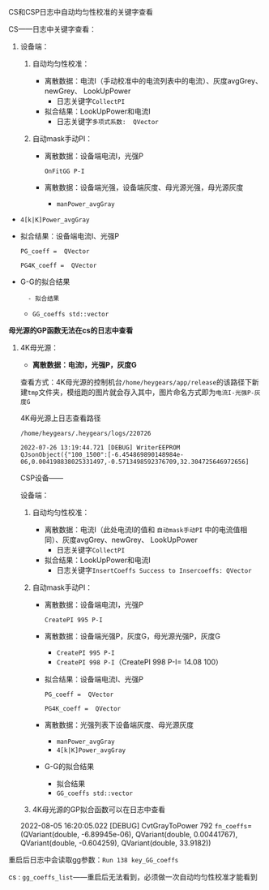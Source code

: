 CS和CSP日志中自动均匀性校准的关键字查看

CS——日志中关键字查看：

1. 设备端：

   1. 自动均匀性校准：

      - 离散数据：电流I（手动校准中的电流列表中的电流）、灰度avgGrey、newGrey、 LookUpPower
        - 日志关键字`CollectPI`
      - 拟合结果：LookUpPower和电流I
        - 日志关键字`多项式系数:  QVector`

   2. 自动mask手动PI：

      - 离散数据：设备端电流I，光强P

        `OnFitGG P-I`

      - 离散数据：设备端光强，设备端灰度、母光源光强，母光源灰度

        - `manPower_avgGray`
  - `4[k|K]Power_avgGray`
    
- 拟合结果：设备端电流I、光强P
      
  `PG_coeff =  QVector`
      
  `PG4K_coeff =  QVector`
  
- G-G的拟合结果
      
        - 拟合结果
  
  - `GG_coeffs std::vector`

**母光源的GP函数无法在cs的日志中查看**



1. 4K母光源：

   - **离散数据：电流I，光强P，灰度G**

   查看方式：4K母光源的控制机台`/home/heygears/app/release`的该路径下新建`tmp`文件夹，模组跑的图片就会存入其中，图片命名方式即为`电流I-光强P-灰度G`

   

   4K母光源上日志查看路径

   `/home/heygears/.heygears/logs/220726`

   `2022-07-26 13:19:44.721 [DEBUG] WriterEEPROM QJsonObject({"100_1500":[-6.454869890148984e-06,0.004198838025331497,-0.5713498592376709,32.304725646972656]`

   

   CSP设备——

   设备端：

   1. 自动均匀性校准：

      - 离散数据：电流I（此处电流I的值和 `自动mask手动PI` 中的电流值相同）、灰度avgGrey、newGrey、 LookUpPower
        - 日志关键字`CollectPI`
      - 拟合结果：LookUpPower和电流I
        - 日志关键字``InsertCoeffs Success to Insercoeffs: QVector``

   2. 自动mask手动PI：

      - 离散数据：设备端电流I，光强P

        `CreatePI 995 P-I`

      - 离散数据：设备端光强P，灰度G，母光源光强P，灰度G

        - `CreatePI 995 P-I`
        - `CreatePI 998 P-I`（CreatePI 998 P-I= 14.08 100）
   
      - 拟合结果：设备端电流I、光强P
   
        `PG_coeff =  QVector`
   
        `PG4K_coeff =  QVector`
   
      - 离散数据：光强列表下设备端灰度、母光源灰度
   
        - `manPower_avgGray`
        - `4[k|K]Power_avgGray`
   
      - G-G的拟合结果
   
        - 拟合结果
        - `GG_coeffs std::vector`
   
   3. 4K母光源的GP拟合函数可以在日志中查看
   
   2022-08-05 16:20:05.022 [DEBUG] CvtGrayToPower 792 `fn_coeffs`= (QVariant(double, -6.89945e-06), QVariant(double, 0.00441767), QVariant(double, -0.604259), QVariant(double, 33.9182))



重启后日志中会读取gg参数：`Run 138 key_GG_coeffs`

cs :  `gg_coeffs_list`——重启后无法看到，必须做一次自动均匀性校准才能看到

